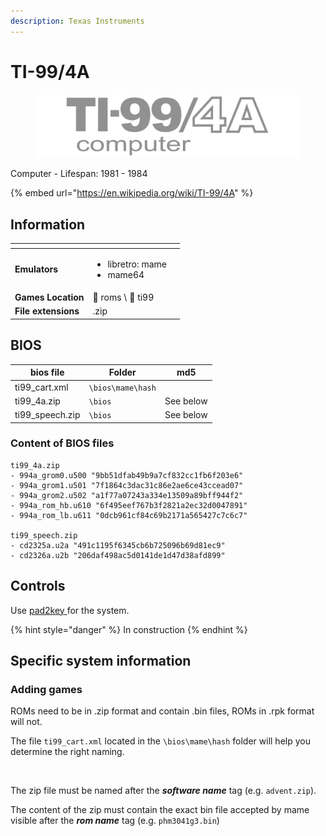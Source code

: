 ```yaml
---
description: Texas Instruments
---
```


# TI-99/4A

<figure><img src="https://raw.githubusercontent.com/fabricecaruso/es-theme-carbon/52ff37c9e265587d006945a2ba695b5a962b3a3d/art/logos/ti99.svg" alt=""><figcaption></figcaption></figure>

Computer - Lifespan: 1981 - 1984

{% embed url="https://en.wikipedia.org/wiki/TI-99/4A" %}

## Information

<table data-header-hidden><thead><tr><th></th><th></th><th data-hidden></th></tr></thead><tbody><tr><td><strong>Emulators</strong></td><td><ul><li>libretro: mame</li><li>mame64</li></ul></td><td></td></tr><tr><td><strong>Games Location</strong></td><td><span data-gb-custom-inline data-tag="emoji" data-code="1f4c1">📁</span> roms \ <span data-gb-custom-inline data-tag="emoji" data-code="1f4c2">📂</span> ti99</td><td></td></tr><tr><td><strong>File extensions</strong></td><td>.zip</td><td></td></tr></tbody></table>

## BIOS

| bios file        | Folder            | md5       |
| ---------------- | ----------------- | --------- |
| ti99\_cart.xml   | `\bios\mame\hash` |           |
| ti99\_4a.zip     | `\bios`           | See below |
| ti99\_speech.zip | `\bios`           | See below |

### Content of BIOS files

```
ti99_4a.zip
- 994a_grom0.u500 "9bb51dfab49b9a7cf832cc1fb6f203e6"
- 994a_grom1.u501 "7f1864c3dac31c86e2ae6ce43ccead07"
- 994a_grom2.u502 "a1f77a07243a334e13509a89bff944f2"
- 994a_rom_hb.u610 "6f495eef767b3f2821a2ec32d0047891"
- 994a_rom_lb.u611 "0dcb961cf84c69b2171a565427c7c6c7"

ti99_speech.zip
- cd2325a.u2a "491c1195f6345cb6b725096b69d81ec9"
- cd2326a.u2b "206daf498ac5d0141de1d47d38afd899"
```

## Controls

Use [pad2key ](../../../controllers/pad2key.md)for the system.

{% hint style="danger" %}
In construction
{% endhint %}

## Specific system information

### Adding games

ROMs need to be in .zip format and contain .bin files, ROMs in .rpk format will not.

The file `ti99_cart.xml` located in the `\bios\mame\hash` folder will help you determine the right naming.

<figure><img src="https://i.imgur.com/g53j20M.png" alt=""><figcaption></figcaption></figure>

The zip file must be named after the _**software name**_ tag (e.g. `advent.zip`).

The content of the zip must contain the exact bin file accepted by mame visible after the _**rom name**_ tag (e.g. `phm3041g3.bin`)
